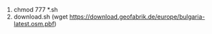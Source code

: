 

1) chmod 777 *.sh
2) download.sh  (wget https://download.geofabrik.de/europe/bulgaria-latest.osm.pbf)